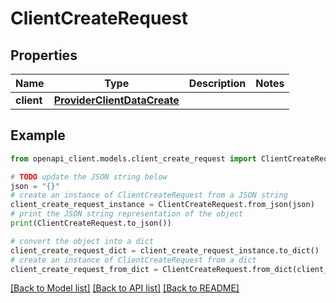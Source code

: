 # ClientCreateRequest


## Properties

Name | Type | Description | Notes
------------ | ------------- | ------------- | -------------
**client** | [**ProviderClientDataCreate**](ProviderClientDataCreate.md) |  | 

## Example

```python
from openapi_client.models.client_create_request import ClientCreateRequest

# TODO update the JSON string below
json = "{}"
# create an instance of ClientCreateRequest from a JSON string
client_create_request_instance = ClientCreateRequest.from_json(json)
# print the JSON string representation of the object
print(ClientCreateRequest.to_json())

# convert the object into a dict
client_create_request_dict = client_create_request_instance.to_dict()
# create an instance of ClientCreateRequest from a dict
client_create_request_from_dict = ClientCreateRequest.from_dict(client_create_request_dict)
```
[[Back to Model list]](../README.md#documentation-for-models) [[Back to API list]](../README.md#documentation-for-api-endpoints) [[Back to README]](../README.md)


